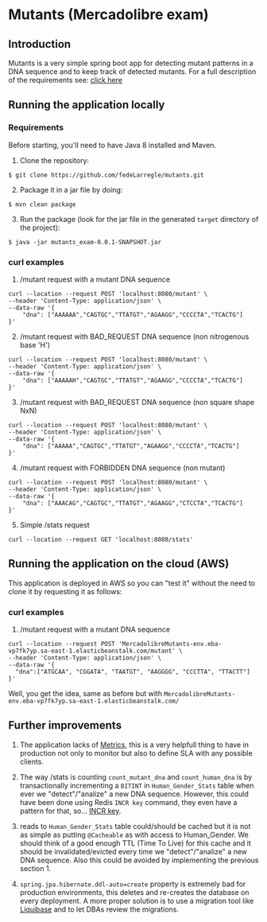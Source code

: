 # Mutants (Mercadolibre exam)

## Introduction
Mutants is a very simple spring boot app for detecting mutant patterns in a DNA sequence and to keep track of detected mutants.
For a full description of the requirements see: [click here](https://github.com/fedeLarregle/mutants/blob/master/mutants_exam/pom.xml)

## Running the application locally

### Requirements
Before starting, you'll need to have Java 8 installed and Maven.
1. Clone the repository:
```
$ git clone https://github.com/fedeLarregle/mutants.git
```
2. Package it in a jar file by doing:
```
$ mvn clean package
```
3. Run the package (look for the jar file in the generated `target` directory of the project):
```
$ java -jar mutants_exam-0.0.1-SNAPSHOT.jar
```

### curl examples
1. /mutant request with a mutant DNA sequence
```
curl --location --request POST 'localhost:8080/mutant' \
--header 'Content-Type: application/json' \
--data-raw '{
	"dna": ["AAAAAA","CAGTGC","TTATGT","AGAAGG","CCCCTA","TCACTG"]
}'
```
2. /mutant request with BAD_REQUEST DNA sequence (non nitrogenous base 'H')
```
curl --location --request POST 'localhost:8080/mutant' \
--header 'Content-Type: application/json' \
--data-raw '{
	"dna": ["AAAAAH","CAGTGC","TTATGT","AGAAGG","CCCCTA","TCACTG"]
}'
```
3. /mutant request with BAD_REQUEST DNA sequence (non square shape NxN)
```
curl --location --request POST 'localhost:8080/mutant' \
--header 'Content-Type: application/json' \
--data-raw '{
	"dna": ["AAAAA","CAGTGC","TTATGT","AGAAGG","CCCCTA","TCACTG"]
}'
```
4. /mutant request with FORBIDDEN DNA sequence (non mutant)
```
curl --location --request POST 'localhost:8080/mutant' \
--header 'Content-Type: application/json' \
--data-raw '{
	"dna": ["AAACAG","CAGTGC","TTATGT","AGAAGG","CTCCTA","TCACTG"]
}'
```
5. Simple /stats request
```
curl --location --request GET 'localhost:8080/stats'
```

## Running the application on the cloud (AWS)
This application is deployed in AWS so you can "test it" without the need to clone it by requesting it as follows:

### curl examples

1. /mutant request with a mutant DNA sequence
```
curl --location --request POST 'MercadolibreMutants-env.eba-vp7fk7yp.sa-east-1.elasticbeanstalk.com/mutant' \
--header 'Content-Type: application/json' \
--data-raw '{
  "dna":["ATGCAA", "CGGATA", "TAATGT", "AAGGGG", "CCCTTA", "TTACTT"]
}'
```

Well, you get the idea, same as before but with `MercadolibreMutants-env.eba-vp7fk7yp.sa-east-1.elasticbeanstalk.com/`


## Further improvements

1. The application lacks of [Metrics](https://docs.spring.io/spring-metrics/docs/current/public/datadog), this is a very helpfull thing to have in production not only to monitor but also to define SLA with any possible clients.

2. The way /stats is counting `count_mutant_dna` and `count_human_dna` is by transactionally incrementing a `BITINT` in `Human_Gender_Stats` table when ever we "detect"/"analize" a new DNA sequence.
However, this could have been done using Redis `INCR key` command, they even have a pattern for that, so... [INCR key](https://redis.io/commands/incr).

3. reads to `Human_Gender_Stats` table could/should be cached but it is not as simple as putting `@Cacheable` as with access to Human_Gender. We should think of a good enough TTL (Time To Live) for this cache and it should be invalidated/evicted every time we "detect"/"analize" a new DNA sequence. Also this could be avoided by implementing the previous section 1.

4. `spring.jpa.hibernate.ddl-auto=create` property is extremely bad for production environments, this deletes and re-creates the database on every deployment. A more proper solution is to use a migration tool like [Liquibase](https://www.liquibase.org/) and to let DBAs review the migrations.

